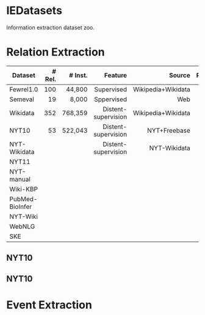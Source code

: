 # IEDatasets
Information extraction dataset zoo.

# Relation Extraction

| Dataset | # Rel.|# Inst.|Feature|Source |Resource| Origin |  
|---------|------:|------:|-------:|-------:|-------:|----------| 
|    Fewrel1.0     |    100   | 44,800      | Supervised| Wikipedia+Wikidata |  [url](http://47.92.96.190/dataset/fewrel.tar.gz)     |  [url](http://www.zhuhao.me/fewrel/)        |          
|    Semeval     |   19    |   8,000    | Sppervised|Web|  [url](http://47.92.96.190/dataset/semeval.tar.gz)     |  [url](https://www.kaggle.com/drtoshi/semeval2010-task-8-dataset#__sid=js0)        |    
|    Wikidata     |    352   | 768,359      | Distent-supervision|Wikipedia+Wikidata|  [url](http://47.92.96.190/dataset/wikidata.tar.gz)     |  [url](https://public.ukp.informatik.tu-darmstadt.de/UKP_Webpage/DATA/WikipediaWikidataDistantSupervisionAnnotations.v1.0.zip)        |    
|    NYT10     |   53    |   522,043    |Distent-supervision | NYT+Freebase|  [url](http://47.92.96.190/dataset/nyt10.tar.gz)     |  [url]()        |    
|    NYT-Wikidata     |       |     | Distent-supervision| NYT-Wikidata |   [url](http://47.92.96.190/dataset/nyt-wikidata.tar.gz)     |  [url](https:// github.com/thunlp/PathNRE)        |   
|    NYT11     |       |     ||  |   [url]()     |  [url]()        |    
|   NYT-manual    |       |   ||    |   [url]()     |  [url]()        |    
|    Wiki-KBP    |       |    ||   |   [url]()     |  [url]()        |    
|    PubMed-BioInfer     |      || |       |   [url]()     |  [url]()        |    
|    NYT-Wiki     |       |      || |   [url]()     |  [url]()        |     
|    WebNLG     |       |     ||  |   [url]()     |  [url]()        |    
|    SKE     |       |     ||  |   [url]()     |  [url]()        |    

## NYT10

 

## NYT10






# Event Extraction


